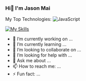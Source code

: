 ### Hi👋 I'm Jason Mai

My Top Technologies:
![JavaScript](https://img.shields.io/badge/JavaScript-F7DF1E?style=for-the-badge&logo=JavaScript&logoColor=white)

[![My Skills](https://skillicons.dev/icons?i=js,ts,react,redux,nextjs,nodejs,express,html,css)](https://skillicons.dev)

- 🔭 I’m currently working on ...
- 🌱 I’m currently learning ...
- 👯 I’m looking to collaborate on ...
- 🤔 I’m looking for help with ...
- 💬 Ask me about ...
- 📫 How to reach me: ...
- ⚡ Fun fact: ...
